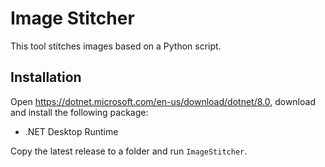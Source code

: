 # Image Stitcher

This tool stitches images based on a Python script.

## Installation

Open https://dotnet.microsoft.com/en-us/download/dotnet/8.0, download and install the following package:
* .NET Desktop Runtime

Copy the latest release to a folder and run `ImageStitcher`.
